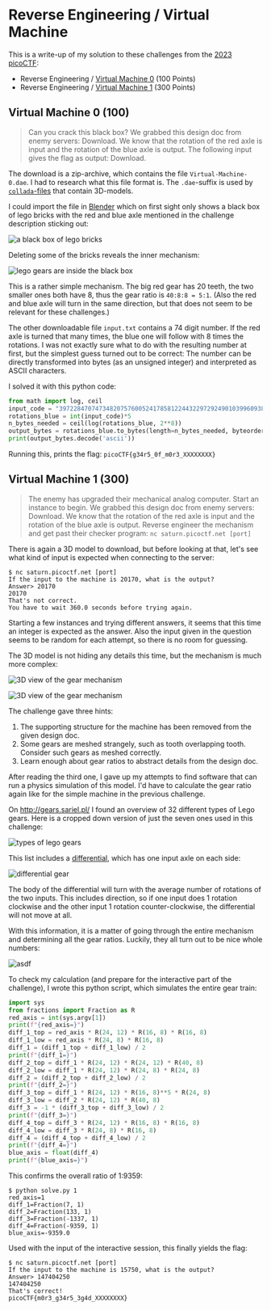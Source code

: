 # Reverse Engineering / Virtual Machine

This is a write-up of my solution to these challenges from the [2023 picoCTF](/posts/2023_picoctf):

- Reverse Engineering / [Virtual Machine 0](https://play.picoctf.org/practice/challenge/385) (100 Points)
- Reverse Engineering / [Virtual Machine 1](https://play.picoctf.org/practice/challenge/386) (300 Points)

## Virtual Machine 0 (100)
> Can you crack this black box? We grabbed this design doc from enemy servers: Download. We know that the rotation of the red axle is input and the rotation of the blue axle is output. The following input gives the flag as output: Download.

The download is a zip-archive, which contains the file `Virtual-Machine-0.dae`.
I had to research what this file format is.
The `.dae`-suffix is used by [`collada`-files](https://en.wikipedia.org/wiki/COLLADA) that contain 3D-models.


I could import the file in [Blender](https://www.blender.org/)
which on first sight only shows a black box of lego bricks with the red and blue axle mentioned in the challenge description sticking out:

![a black box of lego bricks](/images/2023_picoctf/2023-03-14_19-18-08.png)

Deleting some of the bricks reveals the inner mechanism:

![lego gears are inside the black box](/images/2023_picoctf/2023-03-14_19-17-05.png)

This is a rather simple mechanism.
The big red gear has 20 teeth, the two smaller ones both have 8, thus the gear ratio is `40:8:8 = 5:1`.
(Also the red and blue axle will turn in the same direction,
but that does not seem to be relevant for these challenges.)

The other downloadable file `input.txt` contains a 74 digit number.
If the red axle is turned that many times, the blue one will follow with 8 times the rotations.
I was not exactly sure what to do with the resulting number at first, but the simplest guess turned out to be correct:
The number can be directly transformed into bytes (as an unsigned integer) and interpreted as ASCII characters.

I solved it with this python code:
```python
from math import log, ceil
input_code = "39722847074734820757600524178581224432297292490103996093885484608048665625"
rotations_blue = int(input_code)*5
n_bytes_needed = ceil(log(rotations_blue, 2**8))
output_bytes = rotations_blue.to_bytes(length=n_bytes_needed, byteorder='big')
print(output_bytes.decode('ascii'))
```

Running this, prints the flag: `picoCTF{g34r5_0f_m0r3_XXXXXXXX}`

## Virtual Machine 1 (300)
> The enemy has upgraded their mechanical analog computer. Start an instance to begin.
> We grabbed this design doc from enemy servers: Download. We know that the rotation of the red axle is input and the rotation of the blue axle is output. Reverse engineer the mechanism and get past their checker program: `nc saturn.picoctf.net [port]`

There is again a 3D model to download, but before looking at that, let's see what kind of input is expected when connecting to the server:
```
$ nc saturn.picoctf.net [port]
If the input to the machine is 20170, what is the output?
Answer> 20170
20170
That's not correct.
You have to wait 360.0 seconds before trying again.
```

Starting a few instances and trying different answers, it seems that this time an integer is expected as the answer.
Also the input given in the question seems to be random for each attempt, so there is no room for guessing.

The 3D model is not hiding any details this time, but the mechanism is much more complex:

![3D view of the gear mechanism](/images/2023_picoctf/2023-03-15_17-35-37.png)

![3D view of the gear mechanism](/images/2023_picoctf/2023-03-15_17-36-46.png)

The challenge gave three hints:
1. The supporting structure for the machine has been removed from the given design doc.
2. Some gears are meshed strangely, such as tooth overlapping tooth. Consider such gears as meshed correctly.
3. Learn enough about gear ratios to abstract details from the design doc.

After reading the third one, I gave up my attempts to find software that can run a physics simulation of this model.
I'd have to calculate the gear ratio again like for the simple machine in the previous challenge.

On http://gears.sariel.pl/ I found an overview of 32 different types of Lego gears.
Here is a cropped down version of just the seven ones used in this challenge:

![types of lego gears](/images/2023_picoctf/Lego_gears_teeth_count.png)

This list includes a [differential](https://en.wikipedia.org/wiki/Differential_(mechanical_device)),
which has one input axle on each side:

![differential gear](/images/2023_picoctf/differential.png)

The body of the differential will turn with the average number of rotations of the two inputs.
This includes direction, so if one input does 1 rotation clockwise and the other input 1 rotation counter-clockwise,
the differential will not move at all.

With this information, it is a matter of going through the entire mechanism and determining all the gear ratios.
Luckily, they all turn out to be nice whole numbers:

![asdf](/images/2023_picoctf/gear_analysis_2.png)

To check my calculation (and prepare for the interactive part of the challenge),
I wrote this python script, which simulates the entire gear train:

```python
import sys
from fractions import Fraction as R
red_axis = int(sys.argv[1])
print(f"{red_axis=}")
diff_1_top = red_axis * R(24, 12) * R(16, 8) * R(16, 8)
diff_1_low = red_axis * R(24, 8) * R(16, 8)
diff_1 = (diff_1_top + diff_1_low) / 2
print(f"{diff_1=}")
diff_2_top = diff_1 * R(24, 12) * R(24, 12) * R(40, 8)
diff_2_low = diff_1 * R(24, 12) * R(24, 8) * R(24, 8)
diff_2 = (diff_2_top + diff_2_low) / 2
print(f"{diff_2=}")
diff_3_top = diff_1 * R(24, 12) * R(16, 8)**5 * R(24, 8)
diff_3_low = diff_2 * R(24, 12) * R(40, 8)
diff_3 = -1 * (diff_3_top + diff_3_low) / 2
print(f"{diff_3=}")
diff_4_top = diff_3 * R(24, 12) * R(16, 8) * R(16, 8)
diff_4_low = diff_3 * R(24, 8) * R(16, 8)
diff_4 = (diff_4_top + diff_4_low) / 2
print(f"{diff_4=}")
blue_axis = float(diff_4)
print(f"{blue_axis=}")
```

This confirms the overall ratio of 1:9359:

```
$ python solve.py 1
red_axis=1
diff_1=Fraction(7, 1)
diff_2=Fraction(133, 1)
diff_3=Fraction(-1337, 1)
diff_4=Fraction(-9359, 1)
blue_axis=-9359.0
```

Used with the input of the interactive session, this finally yields the flag:

```
$ nc saturn.picoctf.net [port]
If the input to the machine is 15750, what is the output?
Answer> 147404250     
147404250
That's correct!
picoCTF{m0r3_g34r5_3g4d_XXXXXXXX}
```
